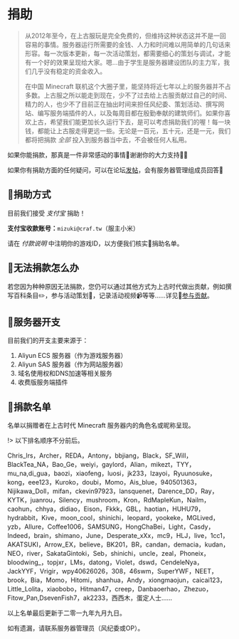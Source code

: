 # 捐助

> 从2012年至今，在上古服玩是完全免费的，但维持这种状态这并不是一回容易的事情。服务器运行所需要的金钱、人力和时间难以用简单的几句话来形容。每一次版本更新，每一次活动策划，都需要细心的策划与调试，才能有一个好的效果呈现给大家。嗯...由于学生是服务器建设团队的主力军，我们几乎没有稳定的资金收入。
>
> 在中国 Minecraft 联机这个大圈子里，能坚持将近七年以上的服务器并不占多数。上古服之所以能走到现在，少不了过去给上古服贡献过自己的时间、精力的人，也少不了目前正在抽出时间来担任风纪委、策划活动、撰写网站、编写服务端插件的人，以及每周目都在殷勤奉献的建筑师们。如果你喜欢上古，希望我们能更加长久运行下去，是可以考虑捐助我们的喔！每一块钱，都能让上古服走得更远一些。无论是一百元，五十元，还是一元，我们都将把捐款 *全部* 投入到服务器当中去，不会被任何人私用。

如果你能捐款，那真是一件非常感动的事情🥰谢谢你的大力支持💖💕

如果你有捐助方面的任何疑问，可以在论坛[发帖](https://bbs.mimaru.me/)，会有服务器管理组成员回答🎉

## 🎁捐助方式

目前我们接受 *支付宝* 捐助！

**支付宝收款账号：**`mizuki@craf.tw`（服主小米）

请在 *付款说明* 中注明你的游戏ID，以方便我们核实📝捐助名单。

## 👀无法捐款怎么办

若您因为种种原因无法捐款，您仍可以通过其他方式为上古时代做出贡献，例如撰写百科条目✏️，参与活动策划🎲，记录活动视频📹等等……详见💖[参与贡献](/contribution.md)。

## 🔖服务器开支

目前我们的开支主要来源于：

1. Aliyun ECS 服务器（作为游戏服务器）
2. Aliyun SAS 服务器（作为网站服务器）
3. 域名使用权和DNS加速等相关服务
4. 收费版服务端插件

## 💌捐款名单

名单以捐赠者在上古时代 Minecraft 服务器内的角色名或昵称呈现。

!> 以下排名顺序不分前后。

Chris_lrs，Archer，REDA，Antony，bbjiang，Black，SF_Will，BlackTea_NA，Bao_Ge，weiyi，gaylord，Alian，mikezt，TYY，mu_na,di_gua，baozi，xiaofeng，luosi，jk233，Izayoi，Ryuunosuke，kong，eee123，Kuroko，doubi，Momo，Ais_blue，940501363，Nijikawa_Doll，mifan，ckevin97923，lansquenet，Darence_DD，Ray，KYTK，juanrou，Silency，mushroom，Kron，RdMapleKun，Nailm，caohun，chhya，didiao，Eison，Fkkk，GBL，haotian，HUHU79，hydrabbit，Kive，moon_cool，shinichi，leopard，yookeke，MGLived，yzb，Allure，Coffee1006，SAMSUNG，HongChaBei，Light，Casdy，Indeed，brain，shimano，June，Desperate_xXx，mc9，HLJ，live，1cc1，AKATSUKI，Arrow_EX，believe，BK201，BR，candan，demacia，kudan，NEO，river，SakataGintoki，Seb，shinichi，uncle，zeal，Phoneix，bloodwing_，topjxr，LMs，datong，Violet，dswd，CendeleNya，JackYYF，Vrigir，wpy40626026，308，46swm，SuperYWF，NEET，brook，Bia，Momo，Hitomi，shanhua，Andy，xiongmaojun，caicai123，Little_Lolita，xiaobobo，Hitman47，creep，Danbaoerhao，Zhezuo，Fitow_Pan,DsevenFish7，ak2233，西西木，蛋定人士……

以上名单最后更新于二零一九年九月九日。

如有遗漏，请联系服务器管理员（风纪委或OP）。

<div id="gitalk-container"></div>
